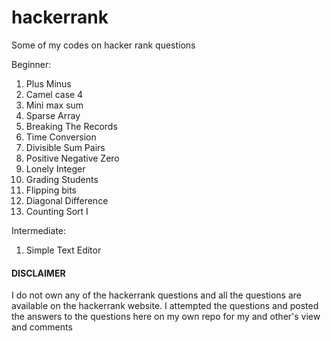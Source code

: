 # hackerrank
Some of my codes on hacker rank questions

Beginner:
1) Plus Minus
2) Camel case 4
3) Mini max sum
4) Sparse Array
5) Breaking The Records
6) Time Conversion
7) Divisible Sum Pairs
8) Positive Negative Zero
9) Lonely Integer
10) Grading Students
11) Flipping bits
12) Diagonal Difference
13) Counting Sort I

Intermediate:
1) Simple Text Editor


#### DISCLAIMER
I do not own any of the hackerrank questions and all the questions are available on the hackerrank website. I attempted the questions and posted the answers to the questions here on my own repo for my and other's view and comments
